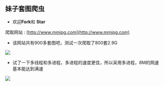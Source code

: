 ## 妹子套图爬虫

* 欢迎**Fork**和 **Star**  

爬取网站 : [http://www.mmjpg.com](http://www.mmjpg.com)  

* 该网站共有900多套图吧，测试一次爬取了800套2.9G
 
![](https://github.com/chenjiandongx/mmjpg/blob/master/images/mmjpg_0.png)  

* 试了一下多线程和多进程，多进程的速度更佳，所以采用多进程，8M的网速基本能达到满速  

![](https://github.com/chenjiandongx/mmjpg/blob/master/images/mmjpg_1.png)

